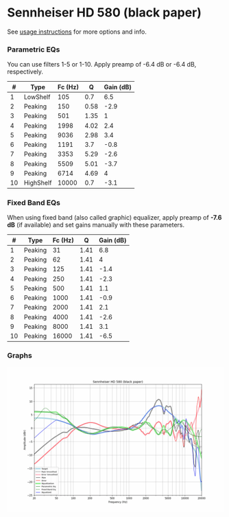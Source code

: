 # Sennheiser HD 580 (black paper)
See [usage instructions](https://github.com/jaakkopasanen/AutoEq#usage) for more options and info.

### Parametric EQs
You can use filters 1-5 or 1-10. Apply preamp of -6.4 dB or -6.4 dB, respectively.

|   # | Type      |   Fc (Hz) |    Q |   Gain (dB) |
|-----|-----------|-----------|------|-------------|
|   1 | LowShelf  |       105 | 0.7  |         6.5 |
|   2 | Peaking   |       150 | 0.58 |        -2.9 |
|   3 | Peaking   |       501 | 1.35 |         1   |
|   4 | Peaking   |      1998 | 4.02 |         2.4 |
|   5 | Peaking   |      9036 | 2.98 |         3.4 |
|   6 | Peaking   |      1191 | 3.7  |        -0.8 |
|   7 | Peaking   |      3353 | 5.29 |        -2.6 |
|   8 | Peaking   |      5509 | 5.01 |        -3.7 |
|   9 | Peaking   |      6714 | 4.69 |         4   |
|  10 | HighShelf |     10000 | 0.7  |        -3.1 |

### Fixed Band EQs
When using fixed band (also called graphic) equalizer, apply preamp of **-7.6 dB** (if available) and set gains manually with these parameters.

|   # | Type    |   Fc (Hz) |    Q |   Gain (dB) |
|-----|---------|-----------|------|-------------|
|   1 | Peaking |        31 | 1.41 |         6.8 |
|   2 | Peaking |        62 | 1.41 |         4   |
|   3 | Peaking |       125 | 1.41 |        -1.4 |
|   4 | Peaking |       250 | 1.41 |        -2.3 |
|   5 | Peaking |       500 | 1.41 |         1.1 |
|   6 | Peaking |      1000 | 1.41 |        -0.9 |
|   7 | Peaking |      2000 | 1.41 |         2.1 |
|   8 | Peaking |      4000 | 1.41 |        -2.6 |
|   9 | Peaking |      8000 | 1.41 |         3.1 |
|  10 | Peaking |     16000 | 1.41 |        -6.5 |

### Graphs
![](./Sennheiser%20HD%20580%20(black%20paper).png)
